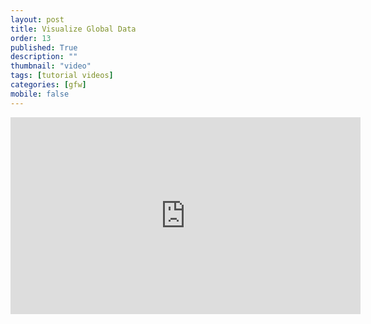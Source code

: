 ```yaml
---
layout: post
title: Visualize Global Data
order: 13
published: True
description: ""
thumbnail: "video"
tags: [tutorial videos]
categories: [gfw]
mobile: false
---
```



<div id="desktopContent" class="content">
  <div class="video">
    <iframe width="560" height="315" src="https://www.youtube.com/embed/YbXbNwiq89w" frameborder="0" allowfullscreen></iframe>
  </div>
</div>

<div id="mobileContent" class="content">
</div>
